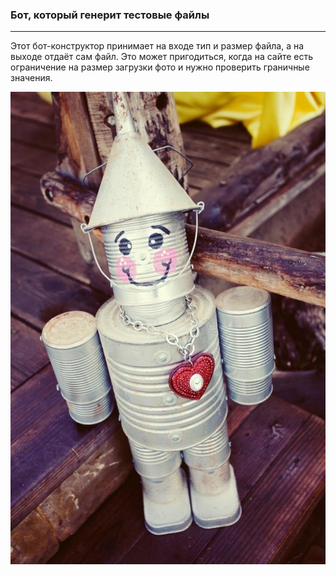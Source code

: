 ### Бот, который генерит тестовые файлы
___
Этот бот-конструктор принимает на входе тип и размер файла, а на выходе отдаёт сам файл.
Это может пригодиться, когда на сайте есть ограничение на размер загрузки фото и нужно проверить граничные значения.

![Canister](picture/canister.png)